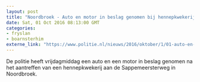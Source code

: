 ```yaml
---
layout: post
title: "Noordbroek - Auto en motor in beslag genomen bij hennepkwekerij"
date: Sat, 01 Oct 2016 08:13:00 GMT
categories: 
- fryslan 
- boarnsterhim 
externe_link: "https://www.politie.nl/nieuws/2016/oktober/1/01-auto-en-motor-in-beslag-genomen-bij-hennepkwekerij.html"
---
```


De politie heeft vrijdagmiddag een auto en een motor in beslag genomen na het aantreffen van een hennepkwekerij aan de Sappemeersterweg in Noordbroek.
